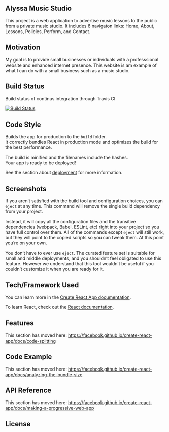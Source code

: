 ## Alyssa Music Studio 

This project is a web application to advertise music lessons to the public from a private music studio. It includes 6 navigaton links: Home, About, Lessons, Policies, Perform, and Contact. 

## Motivation

My goal is to provide small businesses or individuals with a professsional website and enhanced internet presence. This website is am example of what I can do with a small business such as a music studio. 

## Build Status

Build status of continus integration through Travis CI

[![Build Status](https://travis-ci.org/alyssariah/musictemplate.png?branch=master)](https://travis-ci.com/github/alyssariah/musictemplate)

## Code Style

Builds the app for production to the `build` folder.<br />
It correctly bundles React in production mode and optimizes the build for the best performance.

The build is minified and the filenames include the hashes.<br />
Your app is ready to be deployed!

See the section about [deployment](https://facebook.github.io/create-react-app/docs/deployment) for more information.

## Screenshots


If you aren’t satisfied with the build tool and configuration choices, you can `eject` at any time. This command will remove the single build dependency from your project.

Instead, it will copy all the configuration files and the transitive dependencies (webpack, Babel, ESLint, etc) right into your project so you have full control over them. All of the commands except `eject` will still work, but they will point to the copied scripts so you can tweak them. At this point you’re on your own.

You don’t have to ever use `eject`. The curated feature set is suitable for small and middle deployments, and you shouldn’t feel obligated to use this feature. However we understand that this tool wouldn’t be useful if you couldn’t customize it when you are ready for it.

## Tech/Framework Used

You can learn more in the [Create React App documentation](https://facebook.github.io/create-react-app/docs/getting-started).

To learn React, check out the [React documentation](https://reactjs.org/).

## Features

This section has moved here: https://facebook.github.io/create-react-app/docs/code-splitting

## Code Example

This section has moved here: https://facebook.github.io/create-react-app/docs/analyzing-the-bundle-size

## API Reference

This section has moved here: https://facebook.github.io/create-react-app/docs/making-a-progressive-web-app

## License
